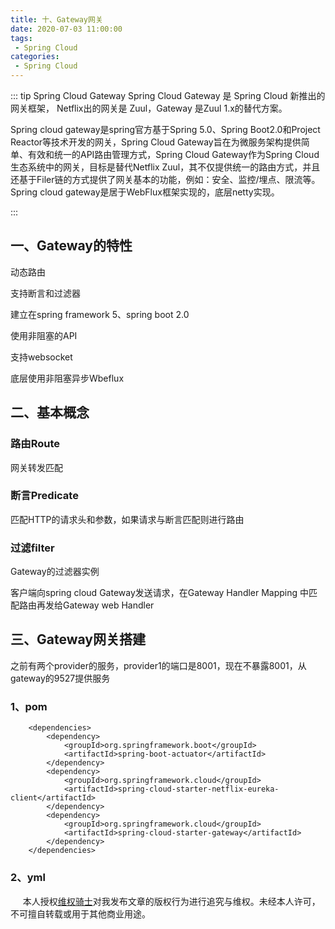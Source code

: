 ```yaml
---
title: 十、Gateway网关
date: 2020-07-03 11:00:00
tags:
 - Spring Cloud
categories:
 - Spring Cloud
---
```

::: tip  Spring Cloud Gateway
 Spring Cloud Gateway 是 Spring Cloud 新推出的网关框架， Netflix出的网关是 Zuul，Gateway 是Zuul 1.x的替代方案。

Spring cloud gateway是spring官方基于Spring 5.0、Spring Boot2.0和Project Reactor等技术开发的网关，Spring Cloud Gateway旨在为微服务架构提供简单、有效和统一的API路由管理方式，Spring Cloud Gateway作为Spring Cloud生态系统中的网关，目标是替代Netflix Zuul，其不仅提供统一的路由方式，并且还基于Filer链的方式提供了网关基本的功能，例如：安全、监控/埋点、限流等。
Spring cloud gateway是居于WebFlux框架实现的，底层netty实现。

:::

## 一、Gateway的特性

动态路由

支持断言和过滤器

建立在spring framework 5、spring boot 2.0

使用非阻塞的API

支持websocket

底层使用非阻塞异步Wbeflux

## 二、基本概念

### 路由Route

网关转发匹配

### 断言Predicate

匹配HTTP的请求头和参数，如果请求与断言匹配则进行路由

### 过滤filter

Gateway的过滤器实例

客户端向spring cloud Gateway发送请求，在Gateway Handler Mapping 中匹配路由再发给Gateway web Handler 

## 三、Gateway网关搭建

之前有两个provider的服务，provider1的端口是8001，现在不暴露8001，从gateway的9527提供服务

### 1、pom

```
    <dependencies>
        <dependency>
            <groupId>org.springframework.boot</groupId>
            <artifactId>spring-boot-actuator</artifactId>
        </dependency>
        <dependency>
            <groupId>org.springframework.cloud</groupId>
            <artifactId>spring-cloud-starter-netflix-eureka-client</artifactId>
        </dependency>
        <dependency>
            <groupId>org.springframework.cloud</groupId>
            <artifactId>spring-cloud-starter-gateway</artifactId>
        </dependency>
    </dependencies>
```

### 2、yml


























&nbsp;&nbsp;&nbsp;&nbsp; 本人授权[维权骑士](http://rightknights.com)对我发布文章的版权行为进行追究与维权。未经本人许可，不可擅自转载或用于其他商业用途。


